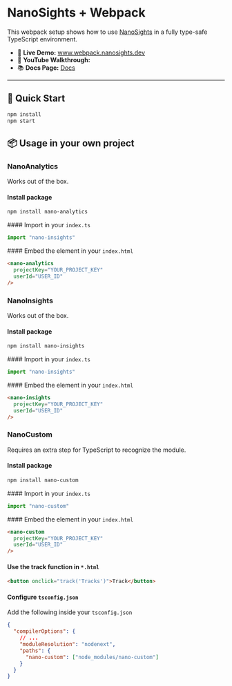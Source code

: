 # NanoSights + Webpack

This webpack setup shows how to use [NanoSights](https://www.nanosights.dev) in a fully type-safe TypeScript environment.

- 🔗 **Live Demo:** www.webpack.nanosights.dev  
- 🎥 **YouTube Walkthrough:**  
- 📚 **Docs Page:** [Docs](https://www.nanosights.dev/docs)

---

## 📄 Quick Start

```bash
npm install
npm start
```

## 📦 Usage in your own project

### NanoAnalytics

Works out of the box.

#### Install package

```bash
npm install nano-analytics
```

#### Import in your `index.ts`

```ts
import "nano-insights"
```

#### Embed the element in your `index.html`

```html
<nano-analytics
  projectKey="YOUR_PROJECT_KEY"
  userId="USER_ID"
/>
```

### NanoInsights

Works out of the box.

#### Install package

```bash
npm install nano-insights
```

#### Import in your `index.ts`

```ts
import "nano-insights"
```

#### Embed the element in your `index.html`

```html
<nano-insights
  projectKey="YOUR_PROJECT_KEY"
  userId="USER_ID"
/>
```

### NanoCustom

Requires an extra step for TypeScript to recognize the module.

#### Install package

```bash
npm install nano-custom
```

#### Import in your `index.ts`

```ts
import "nano-custom"
```

#### Embed the element in your `index.html`

```html
<nano-custom
  projectKey="YOUR_PROJECT_KEY"
  userId="USER_ID"
/>
```

#### Use the track function in `*.html`

```html
<button onclick="track('Tracks')">Track</button>
```

#### Configure `tsconfig.json`

Add the following inside your `tsconfig.json`

```json
{
  "compilerOptions": {
    // ...
    "moduleResolution": "nodenext",
    "paths": {
      "nano-custom": ["node_modules/nano-custom"]
    }
  }
}
```